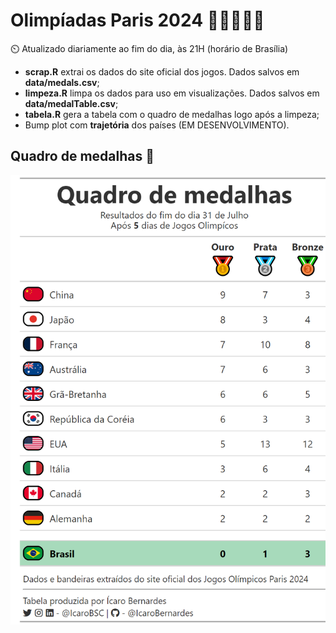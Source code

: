 # Olimpíadas Paris 2024 ⛹🏿⛹🏻‍♀️

⏲️ Atualizado diariamente ao fim do dia, às 21H (horário de Brasília)

- **scrap.R** extrai os dados do site oficial dos jogos. Dados salvos em **data/medals.csv**;
- **limpeza.R** limpa os dados para uso em visualizações. Dados salvos em **data/medalTable.csv**;
- **tabela.R** gera a tabela com o quadro de medalhas logo após a limpeza;
- Bump plot com **trajetória** dos países (EM DESENVOLVIMENTO).

## Quadro de medalhas 🏅

![](medalTable.png)
